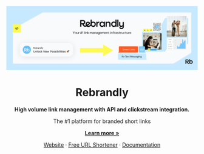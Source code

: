 <p align="center">
  <img src="github.png" alt="Rebrandly" />
</p>

<h1 align="center">Rebrandly</h1>

<p align="center">
  <strong>High volume link management with API and clickstream integration.</strong>
</p>

<p align="center">
  The #1 platform for branded short links
</p>

<p align="center">
  <a href="https://www.rebrandly.com/"><strong>Learn more »</strong></a>
</p>

<p align="center">
  <a href="https://www.rebrandly.com/">Website</a>
  ·
  <a href="https://free-url-shortener.rb.gy/">Free URL Shortener</a>
  ·
  <a href="https://developers.rebrandly.com/">Documentation</a>
</p>
